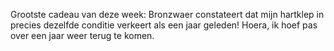 Grootste cadeau van deze week: Bronzwaer constateert dat mijn hartklep in precies dezelfde conditie verkeert als een jaar geleden! Hoera, ik hoef pas over een jaar weer terug te komen.